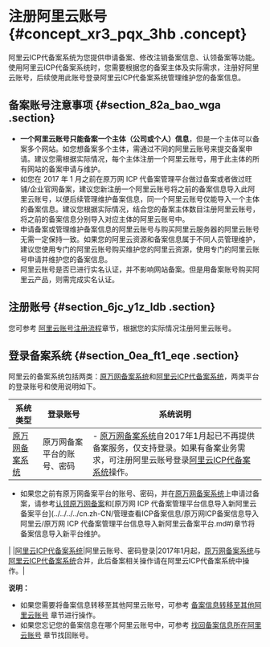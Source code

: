 # 注册阿里云账号 {#concept_xr3_pqx_3hb .concept}

阿里云ICP代备案系统为您提供申请备案、修改注销备案信息、认领备案等功能。使用阿里云ICP代备案系统时，您需要根据您的备案主体及实际需求，注册好阿里云账号，后续使用此账号登录阿里云ICP代备案系统管理维护您的备案信息。

## 备案账号注意事项 {#section_82a_bao_wga .section}

-   **一个阿里云账号只能备案一个主体（公司或个人）信息**，但是一个主体可以备案多个网站。如您想备案多个主体，需通过不同的阿里云账号来提交备案申请。建议您需根据实际情况，每个主体注册一个阿里云账号，用于此主体的所有网站的备案申请与维护。
-   如您在 2017 年 1 月之前在原万网 ICP 代备案管理平台做过备案或者做过旺铺/企业官网备案，建议您新注册一个阿里云账号将之前的备案信息导入此阿里云账号，以便后续管理维护备案信息，同一个阿里云账号仅能导入一个主体的备案信息。建议您根据实际情况，结合您的备案主体数目注册阿里云账号，将之前的备案信息分别导入对应主体的阿里云账号中。
-   申请备案或管理维护备案信息的阿里云账号与购买阿里云服务器的阿里云账号无需一定保持一致。如果您的阿里云资源和备案信息属于不同人员管理维护，建议您使用专门的阿里云账号购买维护您的阿里云资源，使用专门的阿里云账号申请并维护您的备案信息。
-   阿里云账号是否已进行实名认证，并不影响网站备案。但是用备案账号购买阿里云产品，则需完成实名认证。

## 注册账号 {#section_6jc_y1z_ldb .section}

您可参考 [阿里云账号注册流程](https://help.aliyun.com/knowledge_detail/37195.html)章节，根据您的实际情况注册阿里云账号。

## 登录备案系统 {#section_0ea_ft1_eqe .section}

阿里云的备案系统包括两类：[原万网备案系统](https://beian.aliyun.com/account/login.htm)和[阿里云ICP代备案系统](https://beian.aliyun.com/order/selfBaIndex.htm)，两类平台的登录账号和使用说明如下。

|系统类型|登录账号|系统说明|
|----|----|----|
|[原万网备案系统](https://beian.aliyun.com/account/login.htm)|原万网备案平台的账号、密码| -   [原万网备案系统](https://beian.aliyun.com/account/login.htm)自2017年1月起已不再提供备案服务，仅支持登录。如果有备案业务需求，可注册阿里云账号登录[阿里云ICP代备案系统](https://beian.aliyun.com/order/selfBaIndex.htm)操作。
-   如果您之前有原万网备案平台的账号、密码，并在[原万网备案系统](https://beian.aliyun.com/account/login.htm)上申请过备案，请参考[认领原万网备案](../../../../cn.zh-CN/管理查看ICP备案信息/原万网ICP备案信息导入阿里云/认领原万网备案.md#)和[原万网 ICP 代备案管理平台信息导入新阿里云备案平台](../../../../cn.zh-CN/管理查看ICP备案信息/原万网ICP备案信息导入阿里云/原万网 ICP 代备案管理平台信息导入新阿里云备案平台.md#)章节将备案信息导入新平台维护。

 |
|[阿里云ICP代备案系统](https://beian.aliyun.com/order/selfBaIndex.htm)|阿里云账号、密码登录|2017年1月起，[原万网备案系统](https://beian.aliyun.com/account/login.htm)与[阿里云ICP代备案系统](https://beian.aliyun.com/order/selfBaIndex.htm)合并，此后备案相关操作请在阿里云ICP代备案系统中操作。|

**说明：** 

-   如果您需要将备案信息转移至其他阿里云账号，可参考 [备案信息转移至其他阿里云账号](../../../../cn.zh-CN/管理查看ICP备案信息/阿里云备案账号维护/备案信息转移至其他阿里云账号.md#) 章节进行操作。
-   如果您忘记您的备案信息在哪个阿里云账号中，可参考 [找回备案信息所在阿里云账号](../../../../cn.zh-CN/管理查看ICP备案信息/阿里云备案账号维护/找回备案账号.md#) 章节找回账号。

